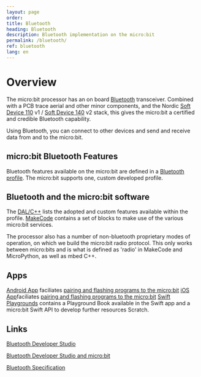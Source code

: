 ```yaml
---
layout: page
order:
title: Bluetooth
heading: Bluetooth
description: Bluetooth implementation on the micro:bit
permalink: /bluetooth/
ref: bluetooth
lang: en
---
```

# Overview
The micro:bit processor has an on board
[Bluetooth](http://blog.bluetooth.com/a-developers-guide-to-bluetooth/) transceiver. Combined with a PCB trace aerial and other minor
components, and the Nordic [Soft Device 110](https://www.nordicsemi.com/Software-and-Tools/Software/S110) <span class="v1">v1</span> / [Soft Device 140](https://www.nordicsemi.com/Software-and-tools/Software/S140) <span class="v2">v2</span> stack, this gives
the micro:bit a certified and credible Bluetooth capability.

Using Bluetooth, you can connect to other devices and send and receive
data from and to the micro:bit.

## micro:bit Bluetooth Features

Bluetooth features available on the micro:bit are defined in a
[Bluetooth profile](/bluetooth/profile). The micro:bit supports one, custom developed profile.

## Bluetooth and the micro:bit software

The [DAL/C++](https://lancaster-university.github.io/microbit-docs/ble/profile/#reference-documentation) lists the adopted and custom features available within the profile.
[MakeCode](https://makecode.microbit.org/reference/bluetooth) contains a set of blocks to make use
of the various micro:bit services.

The processor also has a number of non-bluetooth proprietary
modes of operation, on which we build the micro:bit radio
protocol. This only works between micro:bits and is what is defined as 'radio' 
in MakeCode and MicroPython, as well as mbed C++.

## Apps

[Android App](https://play.google.com/store/apps/details?id=com.samsung.microbit) faciliates [pairing and flashing programs to the micro:bit](https://support.microbit.org/en/support/solutions/articles/19000051025-pairing-and-flashing-code-via-bluetooth)
[iOS App](https://apps.apple.com/gb/app/micro-bit/id1092687276)faciliates [pairing and flashing programs to the micro:bit](https://support.microbit.org/en/support/solutions/articles/19000051025-pairing-and-flashing-code-via-bluetooth)
[Swift Playgrounds](https://github.com/microbit-foundation/microbit-swift-playgrounds) contains a Playground Book available in the Swift app and a micro:bit Swift API to develop further resources
Scratch.

## Links

[Bluetooth Developer Studio](https://www.bluetooth.com/download-developer-studio)

[Bluetooth Developer Studio and micro:bit](http://matchboxmobile.com/blog/bds-and-the-bbc-microbit/)

[Bluetooth Specification](https://www.bluetooth.com/specifications/adopted-specifications)


